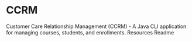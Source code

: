 # CCRM
Customer Care Relationship Management (CCRM) - A Java CLI application for managing courses, students, and enrollments. Resources Readme
